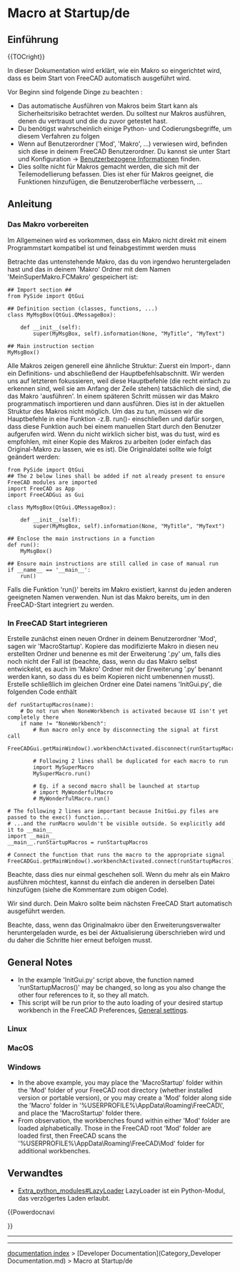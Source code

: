 # Macro at Startup/de
## Einführung


{{TOCright}}

In dieser Dokumentation wird erklärt, wie ein Makro so eingerichtet wird, dass es beim Start von FreeCAD automatisch ausgeführt wird.


<div class="mw-translate-fuzzy">

Vor Beginn sind folgende Dinge zu beachten :

-   Das automatische Ausführen von Makros beim Start kann als Sicherheitsrisiko betrachtet werden. Du solltest nur Makros ausführen, denen du vertraust und die du zuvor getestet hast.
-   Du benötigst wahrscheinlich einige Python- und Codierungsbegriffe, um diesem Verfahren zu folgen
-   Wenn auf Benutzerordner (\'Mod\', \'Makro\', \...) verwiesen wird, befinden sich diese in deinem FreeCAD Benutzerordner. Du kannst sie unter Start und Konfiguration → [Benutzerbezogene Informationen](Start_up_and_Configuration/de#Benutzerbezogene_Informationen.md) finden.
-   Dies sollte nicht für Makros gemacht werden, die sich mit der Teilemodellierung befassen. Dies ist eher für Makros geeignet, die Funktionen hinzufügen, die Benutzeroberfläche verbessern, \...


</div>

## Anleitung

### Das Makro vorbereiten 

Im Allgemeinen wird es vorkommen, dass ein Makro nicht direkt mit einem Programmstart kompatibel ist und feinabgestimmt werden muss


<div class="mw-translate-fuzzy">

Betrachte das untenstehende Makro, das du von irgendwo heruntergeladen hast und das in deinem \'Makro\' Ordner mit dem Namen \'MeinSuperMakro.FCMakro\' gespeichert ist:


</div>

    ## Import section ##
    from PySide import QtGui

    ## Definition section (classes, functions, ...)
    class MyMsgBox(QtGui.QMessageBox):

        def __init__(self):
            super(MyMsgBox, self).information(None, "MyTitle", "MyText")

    ## Main instruction section
    MyMsgBox()


<div class="mw-translate-fuzzy">

Alle Makros zeigen generell eine ähnliche Struktur: Zuerst ein Import-, dann ein Definitions- und abschließend der Hauptbefehlsabschnitt. Wir werden uns auf letzteren fokussieren, weil diese Hauptbefehle (die recht einfach zu erkennen sind, weil sie am Anfang der Zeile stehen) tatsächlich die sind, die das Makro \'ausführen\'. In einem späteren Schritt müssen wir das Makro programmatisch importieren und dann ausführen. Dies ist in der aktuellen Struktur des Makros nicht möglich. Um das zu tun, müssen wir die Hauptbefehle in eine Funktion -z.B. run()- einschließen und dafür sorgen, dass diese Funktion auch bei einem manuellen Start durch den Benutzer aufgerufen wird. Wenn du nicht wirklich sicher bist, was du tust, wird es empfohlen, mit einer Kopie des Makros zu arbeiten (oder einfach das Original-Makro zu lassen, wie es ist). Die Originaldatei sollte wie folgt geändert werden:


</div>

    from PySide import QtGui
    ## The 2 below lines shall be added if not already present to ensure FreeCAD modules are imported
    import FreeCAD as App
    import FreeCADGui as Gui

    class MyMsgBox(QtGui.QMessageBox):

        def __init__(self):
            super(MyMsgBox, self).information(None, "MyTitle", "MyText")

    ## Enclose the main instructions in a function
    def run():
        MyMsgBox()

    ## Ensure main instructions are still called in case of manual run
    if __name__ == '__main__':
        run()

Falls die Funktion \'run()\' bereits im Makro existiert, kannst du jeden anderen geeigneten Namen verwenden. Nun ist das Makro bereits, um in den FreeCAD-Start integriert zu werden.

### In FreeCAD Start integrieren 


<div class="mw-translate-fuzzy">

Erstelle zunächst einen neuen Ordner in deinem Benutzerordner \'Mod\', sagen wir \'MacroStartup\'. Kopiere das modifizierte Makro in diesen neu erstellten Ordner und benenne es mit der Erweiterung \'.py\' um, falls dies noch nicht der Fall ist (beachte, dass, wenn du das Makro selbst entwickelst, es auch im \'Makro\' Ordner mit der Erweiterung \'.py\' benannt werden kann, so dass du es beim Kopieren nicht umbenennen musst). Erstelle schließlich im gleichen Ordner eine Datei namens \'InitGui.py\', die folgenden Code enthält


</div>

    def runStartupMacros(name):
        # Do not run when NoneWorkbench is activated because UI isn't yet completely there
        if name != "NoneWorkbench":
            # Run macro only once by disconnecting the signal at first call
            FreeCADGui.getMainWindow().workbenchActivated.disconnect(runStartupMacros)

            # Following 2 lines shall be duplicated for each macro to run
            import MySuperMacro
            MySuperMacro.run()

            # Eg. if a second macro shall be launched at startup
            # import MyWonderfulMacro
            # MyWonderfulMacro.run()

    # The following 2 lines are important because InitGui.py files are passed to the exec() function...
    # ...and the runMacro wouldn't be visible outside. So explicitly add it to __main__
    import __main__
    __main__.runStartupMacros = runStartupMacros

    # Connect the function that runs the macro to the appropriate signal
    FreeCADGui.getMainWindow().workbenchActivated.connect(runStartupMacros)

Beachte, dass dies nur einmal geschehen soll. Wenn du mehr als ein Makro ausführen möchtest, kannst du einfach die anderen in derselben Datei hinzufügen (siehe die Kommentare zum obigen Code).


<div class="mw-translate-fuzzy">

Wir sind durch. Dein Makro sollte beim nächsten FreeCAD Start automatisch ausgeführt werden.


</div>

Beachte, dass, wenn das Originalmakro über den Erweiterungsverwalter heruntergeladen wurde, es bei der Aktualisierung überschrieben wird und du daher die Schritte hier erneut befolgen musst.

## General Notes 

-   In the example \'InitGui.py\' script above, the function named \'runStartupMacros()\' may be changed, so long as you also change the other four references to it, so they all match.
-   This script will be run prior to the auto loading of your desired startup workbench in the FreeCAD Preferences, [General settings](Preferences_Editor#General_settings.md).

### Linux

### MacOS

### Windows

-   In the above example, you may place the \'MacroStartup\' folder within the \'Mod\' folder of your FreeCAD root directory (whether installed version or portable version), or you may create a \'Mod\' folder along side the \'Macro\' folder in \'%USERPROFILE%\\AppData\\Roaming\\FreeCAD\\\', and place the \'MacroStartup\' folder there.
-   From observation, the workbenches found within either \'Mod\' folder are loaded alphabetically. Those in the FreeCAD root \'Mod\' folder are loaded first, then FreeCAD scans the \'%USERPROFILE%\\AppData\\Roaming\\FreeCAD\\Mod\' folder for additional workbenches.

## Verwandtes


<div class="mw-translate-fuzzy">

-   [Extra\_python\_modules\#LazyLoader](Extra_python_modules#LazyLoader.md) LazyLoader ist ein Python-Modul, das verzögertes Laden erlaubt.


</div>


{{Powerdocnavi

}}

_ _ _

---
[documentation index](../README.md) > [Developer Documentation](Category_Developer Documentation.md) > Macro at Startup/de
